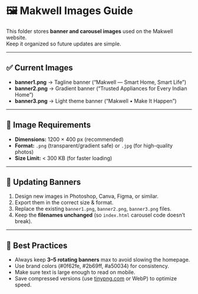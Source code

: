 # 🖼️ Makwell Images Guide

This folder stores **banner and carousel images** used on the Makwell website.  
Keep it organized so future updates are simple.

---

## ✅ Current Images

- **banner1.png** → Tagline banner (“Makwell — Smart Home, Smart Life”)  
- **banner2.png** → Gradient banner (“Trusted Appliances for Every Indian Home”)  
- **banner3.png** → Light theme banner (“Makwell • Make It Happen”)  

---

## 📐 Image Requirements

- **Dimensions:** 1200 × 400 px (recommended)  
- **Format:** `.png` (transparent/gradient safe) or `.jpg` (for high-quality photos)  
- **Size Limit:** < 300 KB (for faster loading)  

---

## 🔄 Updating Banners

1. Design new images in Photoshop, Canva, Figma, or similar.  
2. Export them in the correct size & format.  
3. Replace the existing `banner1.png`, `banner2.png`, `banner3.png` files.  
4. Keep the **filenames unchanged** (so `index.html` carousel code doesn’t break).  

---

## 🎯 Best Practices

- Always keep **3–5 rotating banners** max to avoid slowing the homepage.  
- Use brand colors (#0f62fe, #2b69ff, #a50034) for consistency.  
- Make sure text is large enough to read on mobile.  
- Save compressed versions (use [tinypng.com](https://tinypng.com) or WebP) to optimize speed.  
